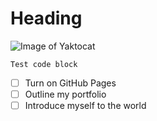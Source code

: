 # Heading
![Image of Yaktocat](https://octodex.github.com/images/yaktocat.png)
```
Test code block
```
- [ ] Turn on GitHub Pages
- [ ] Outline my portfolio
- [ ] Introduce myself to the world
